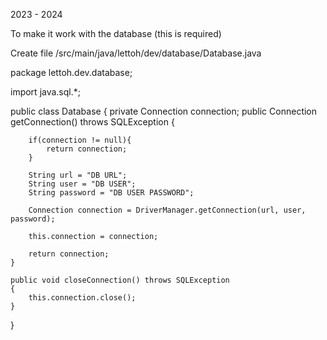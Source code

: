 2023 - 2024

To make it work with the database (this is required)

Create file /src/main/java/lettoh/dev/database/Database.java

package lettoh.dev.database;

import java.sql.*;

public class Database
{ 
    private Connection connection;
    public Connection getConnection() throws SQLException 
    {
    
        if(connection != null){
            return connection;
        }
    
        String url = "DB URL";
        String user = "DB USER";
        String password = "DB USER PASSWORD";
    
        Connection connection = DriverManager.getConnection(url, user, password);
    
        this.connection = connection;
    
        return connection;
    }

    public void closeConnection() throws SQLException 
    {
        this.connection.close();
    }
}
